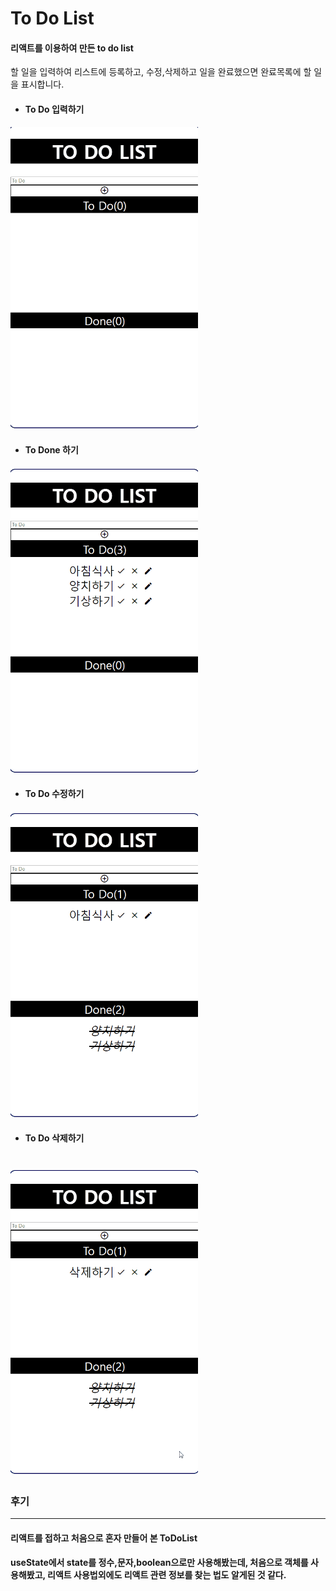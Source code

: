 # To Do List

#### 리액트를 이용하여 만든 to do list 
 할 일을 입력하여 리스트에 등록하고, 수정,삭제하고 일을 완료했으면 완료목록에 할 일을 표시합니다.

- #### To Do 입력하기
<img src="./image/create.gif" width="300px" ></img>
- #### To Done 하기
<img src="./image/done.gif" width="300px" ></img>
- #### To Do 수정하기
<img src="./image/update.gif" width="300px" ></img>
- #### To Do 삭제하기
<img src="./image/delete.gif" width="300px" ></img>
 =====
### 후기
 -----
#### 리액트를 접하고 처음으로 혼자 만들어 본 ToDoList 

#### useState에서 state를 정수,문자,boolean으로만 사용해봤는데, 처음으로 객체를 사용해봤고, 리액트 사용법외에도 리액트 관련 정보를 찾는 법도 알게된 것 같다.

